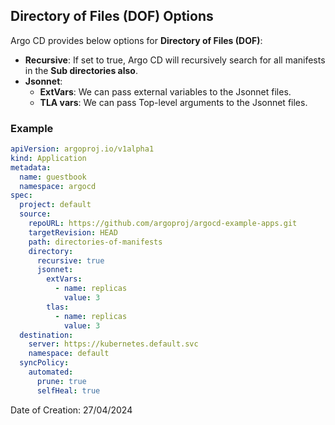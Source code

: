 ## Directory of Files (DOF) Options

Argo CD provides below options for **Directory of Files (DOF)**:

- **Recursive**: If set to true, Argo CD will recursively search for all manifests in the **Sub directories also**.
- **Jsonnet**: 
    - **ExtVars**: We can pass external variables to the Jsonnet files.
    - **TLA vars**: We can pass Top-level arguments to the Jsonnet files.

### Example

```yaml
apiVersion: argoproj.io/v1alpha1
kind: Application
metadata:
  name: guestbook
  namespace: argocd
spec:
  project: default
  source:
    repoURL: https://github.com/argoproj/argocd-example-apps.git
    targetRevision: HEAD
    path: directories-of-manifests
    directory:
      recursive: true
      jsonnet:
        extVars:
          - name: replicas
            value: 3
        tlas:
          - name: replicas
            value: 3
  destination:
    server: https://kubernetes.default.svc
    namespace: default
  syncPolicy:
    automated:
      prune: true
      selfHeal: true
```

Date of Creation: 27/04/2024